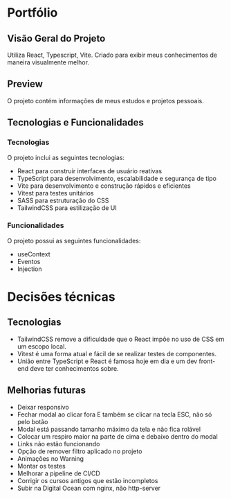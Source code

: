 # Portfólio

## Visão Geral do Projeto

Utiliza React, Typescript, Vite.
Criado para exibir meus conhecimentos de maneira visualmente melhor.

## Preview

O projeto contém informações de meus estudos e projetos pessoais.

## Tecnologias e Funcionalidades

### Tecnologias

O projeto inclui as seguintes tecnologias:

- React para construir interfaces de usuário reativas
- TypeScript para desenvolvimento, escalabilidade e segurança de tipo
- Vite para desenvolvimento e construção rápidos e eficientes
- Vitest para testes unitários
- SASS para estruturação do CSS
- TailwindCSS para estilização de UI

### Funcionalidades

O projeto possui as seguintes funcionalidades:

- useContext
- Eventos
- Injection

# Decisões técnicas

## Tecnologias

- TailwindCSS remove a dificuldade que o React impõe no uso de CSS em um escopo local.
- Vitest é uma forma atual e fácil de se realizar testes de componentes.
- União entre TypeScript e React é famosa hoje em dia e um dev front-end deve ter conhecimentos sobre.

## Melhorias futuras

- Deixar responsivo
- Fechar modal ao clicar fora E também se clicar na tecla ESC, não só pelo botão
- Modal está passando tamanho máximo da tela e não fica rolável
- Colocar um respiro maior na parte de cima e debaixo dentro do modal
- Links não estão funcionando
- Opção de remover filtro aplicado no projeto
- Animações no Warning
- Montar os testes
- Melhorar a pipeline de CI/CD
- Corrigir os cursos antigos que estão incompletos
- Subir na Digital Ocean com nginx, não http-server
